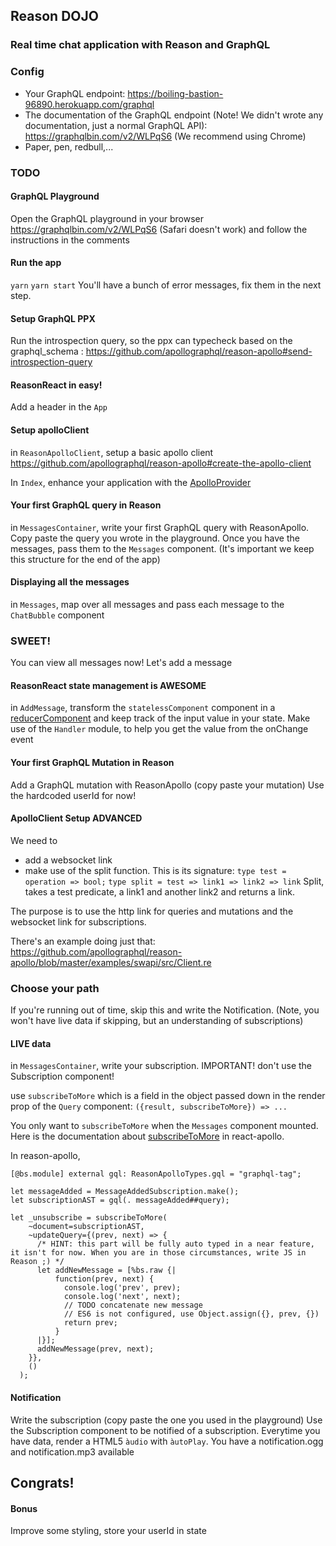## Reason DOJO

### Real time chat application with Reason and GraphQL

### Config

- Your GraphQL endpoint: https://boiling-bastion-96890.herokuapp.com/graphql
- The documentation of the GraphQL endpoint (Note! We didn't wrote any documentation, just a normal GraphQL API):
https://graphqlbin.com/v2/WLPqS6 (We recommend using Chrome)
- Paper, pen, redbull,...


### TODO

#### GraphQL Playground

Open the GraphQL playground in your browser https://graphqlbin.com/v2/WLPqS6 (Safari doesn't work)
and follow the instructions in the comments

#### Run the app
`yarn`
`yarn start`
 You'll have a bunch of error messages, fix them in the next step.

#### Setup GraphQL PPX
Run the introspection query, so the ppx can typecheck based on the graphql_schema : 
https://github.com/apollographql/reason-apollo#send-introspection-query

#### ReasonReact in easy!
Add a header in the `App` 

#### Setup apolloClient
in `ReasonApolloClient`, setup a basic apollo client
https://github.com/apollographql/reason-apollo#create-the-apollo-client

In `Index`, enhance your application with the [ApolloProvider](https://github.com/apollographql/reason-apollo#apolloprovider)

#### Your first GraphQL query in Reason
in `MessagesContainer`, write your first GraphQL query with ReasonApollo. Copy paste the query you wrote in the playground.
 Once you have the messages, pass them to the `Messages` component. (It's important we keep this structure for the end of the app)

#### Displaying all the messages
in `Messages`, map over all messages and pass each message to the `ChatBubble` component

### SWEET!
You can view all messages now!
Let's add a message

#### ReasonReact state management is AWESOME
in `AddMessage`, transform the `statelessComponent` component in a [reducerComponent](https://reasonml.github.io/reason-react/docs/en/state-actions-reducer.html) and keep track of the input value in your state.
Make use of the `Handler` module, to help you get the value from the onChange event

#### Your first GraphQL Mutation in Reason
Add a GraphQL mutation with ReasonApollo (copy paste your mutation)
Use the hardcoded userId for now!


#### ApolloClient Setup ADVANCED
We need to 
- add a websocket link
- make use of the split function. This is its signature:
`type test = operation => bool;`
`type split = test => link1 => link2 => link`
Split, takes a test predicate, a link1 and another link2 and returns a link.

The purpose is to use the http link for queries and mutations and the websocket link for subscriptions.

There's an example doing just that: 
https://github.com/apollographql/reason-apollo/blob/master/examples/swapi/src/Client.re

### Choose your path
If you're running out of time, skip this and write the Notification.
(Note, you won't have live data if skipping, but an understanding of subscriptions)

#### LIVE data
in `MessagesContainer`, write your subscription.
IMPORTANT! don't use the Subscription component!

use `subscribeToMore` which is a field in the object passed down in the render prop of the `Query` component:
`({result, subscribeToMore}) => ...`

You only want to `subscribeToMore` when the `Messages` component mounted.
Here is the documentation about [subscribeToMore](https://www.apollographql.com/docs/react/advanced/subscriptions.html#subscribe-to-more) in react-apollo.

In reason-apollo,
```reason
[@bs.module] external gql: ReasonApolloTypes.gql = "graphql-tag";
  
let messageAdded = MessageAddedSubscription.make();
let subscriptionAST = gql(. messageAdded##query);

let _unsubscribe = subscribeToMore(
    ~document=subscriptionAST, 
    ~updateQuery={(prev, next) => { 
      /* HINT: this part will be fully auto typed in a near feature, it isn't for now. When you are in those circumstances, write JS in Reason ;) */
      let addNewMessage = [%bs.raw {|
          function(prev, next) {
            console.log('prev', prev);
            console.log('next', next);
            // TODO concatenate new message
            // ES6 is not configured, use Object.assign({}, prev, {})
            return prev;
          }
      |}];
      addNewMessage(prev, next);
    }},
    ()
  );
```

#### Notification
Write the subscription (copy paste the one you used in the playground)
Use the Subscription component to be notified of a subscription.
Everytime you have data, render a HTML5 `àudio` with `àutoPlay`. You have a notification.ogg and notification.mp3 available



## Congrats!


#### Bonus 
Improve some styling, store your userId in state



